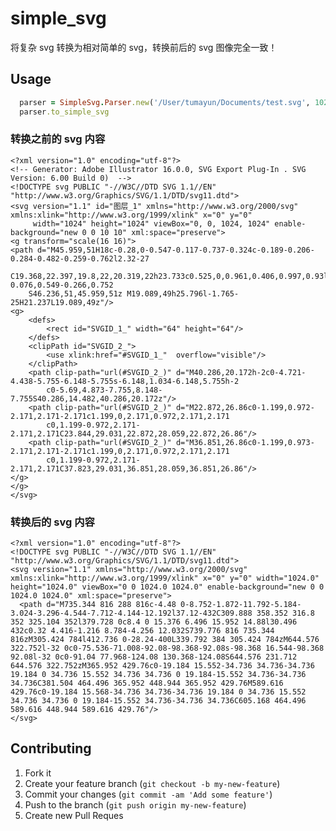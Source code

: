 simple_svg
==========

将复杂 svg 转换为相对简单的 svg，转换前后的 svg 图像完全一致！

## Usage

```ruby
  parser = SimpleSvg.Parser.new('/User/tumayun/Documents/test.svg', 1024)
  parser.to_simple_svg
```

### 转换之前的 svg 内容

    <?xml version="1.0" encoding="utf-8"?>
    <!-- Generator: Adobe Illustrator 16.0.0, SVG Export Plug-In . SVG Version: 6.00 Build 0)  -->
    <!DOCTYPE svg PUBLIC "-//W3C//DTD SVG 1.1//EN" "http://www.w3.org/Graphics/SVG/1.1/DTD/svg11.dtd">
    <svg version="1.1" id="图层_1" xmlns="http://www.w3.org/2000/svg" xmlns:xlink="http://www.w3.org/1999/xlink" x="0" y="0"
    	 width="1024" height="1024" viewBox="0, 0, 1024, 1024" enable-background="new 0 0 10 10" xml:space="preserve">
    <g transform="scale(16 16)">
    <path d="M45.959,51H18c-0.28,0-0.547-0.117-0.737-0.324c-0.189-0.206-0.284-0.482-0.259-0.762l2.32-27
    	C19.368,22.397,19.8,22,20.319,22h23.733c0.525,0,0.961,0.406,0.997,0.93l1.906,27c0.02,0.276-0.076,0.549-0.266,0.752
    	S46.236,51,45.959,51z M19.089,49h25.796l-1.765-25H21.237L19.089,49z"/>
    <g>
    	<defs>
    		<rect id="SVGID_1_" width="64" height="64"/>
    	</defs>
    	<clipPath id="SVGID_2_">
    		<use xlink:href="#SVGID_1_"  overflow="visible"/>
    	</clipPath>
    	<path clip-path="url(#SVGID_2_)" d="M40.286,20.172h-2c0-4.721-4.438-5.755-6.148-5.755s-6.148,1.034-6.148,5.755h-2
    		c0-5.69,4.873-7.755,8.148-7.755S40.286,14.482,40.286,20.172z"/>
    	<path clip-path="url(#SVGID_2_)" d="M22.872,26.86c0-1.199,0.972-2.171,2.171-2.171c1.199,0,2.171,0.972,2.171,2.171
    		c0,1.199-0.972,2.171-2.171,2.171C23.844,29.031,22.872,28.059,22.872,26.86"/>
    	<path clip-path="url(#SVGID_2_)" d="M36.851,26.86c0-1.199,0.973-2.171,2.171-2.171c1.199,0,2.171,0.972,2.171,2.171
    		c0,1.199-0.972,2.171-2.171,2.171C37.823,29.031,36.851,28.059,36.851,26.86"/>
    </g>
    </g>
    </svg>

### 转换后的 svg 内容

    <?xml version="1.0" encoding="utf-8"?>
    <!DOCTYPE svg PUBLIC "-//W3C//DTD SVG 1.1//EN" "http://www.w3.org/Graphics/SVG/1.1/DTD/svg11.dtd">
    <svg version="1.1" xmlns="http://www.w3.org/2000/svg" xmlns:xlink="http://www.w3.org/1999/xlink" x="0" y="0" width="1024.0" height="1024.0" viewBox="0 0 1024.0 1024.0" enable-background="new 0 0 1024.0 1024.0" xml:space="preserve">
      <path d="M735.344 816 288 816c-4.48 0-8.752-1.872-11.792-5.184-3.024-3.296-4.544-7.712-4.144-12.192l37.12-432C309.888 358.352 316.8 352 325.104 352l379.728 0c8.4 0 15.376 6.496 15.952 14.88l30.496 432c0.32 4.416-1.216 8.784-4.256 12.032S739.776 816 735.344 816zM305.424 784l412.736 0-28.24-400L339.792 384 305.424 784zM644.576 322.752l-32 0c0-75.536-71.008-92.08-98.368-92.08s-98.368 16.544-98.368 92.08l-32 0c0-91.04 77.968-124.08 130.368-124.08S644.576 231.712 644.576 322.752zM365.952 429.76c0-19.184 15.552-34.736 34.736-34.736 19.184 0 34.736 15.552 34.736 34.736 0 19.184-15.552 34.736-34.736 34.736C381.504 464.496 365.952 448.944 365.952 429.76M589.616 429.76c0-19.184 15.568-34.736 34.736-34.736 19.184 0 34.736 15.552 34.736 34.736 0 19.184-15.552 34.736-34.736 34.736C605.168 464.496 589.616 448.944 589.616 429.76"/>
    </svg>

## Contributing

1. Fork it
2. Create your feature branch (`git checkout -b my-new-feature`)
3. Commit your changes (`git commit -am 'Add some feature'`)
4. Push to the branch (`git push origin my-new-feature`)
5. Create new Pull Reques
